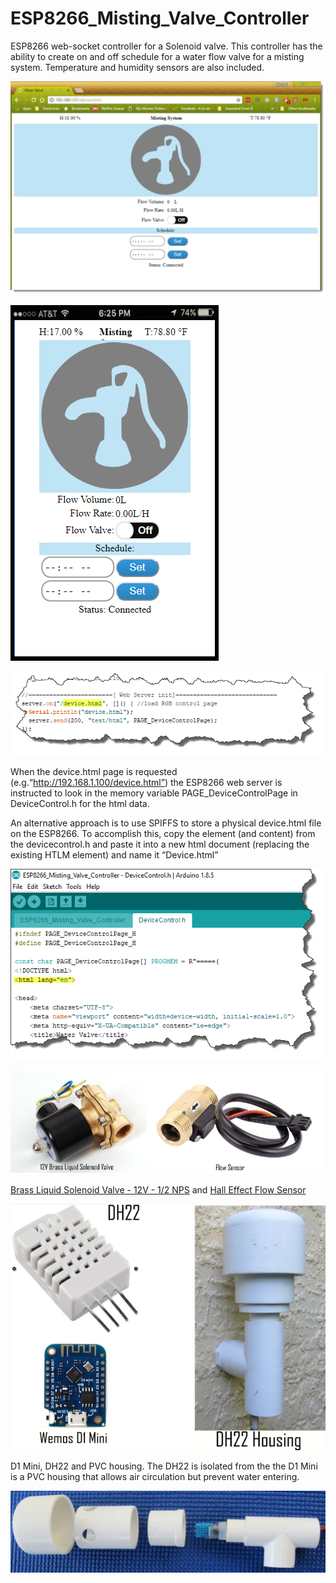 # ESP8266_Misting_Valve_Controller

ESP8266 web-socket controller for a Solenoid valve. This controller has the ability to create on and off schedule for a water flow valve for a misting system. Temperature and humidity sensors are also included.  


<img src="images/MistingValve.png" width="700"></img>


![valve](/images/iPhoneWaterValve.png)


![Device.html](/images/DeviceHTML.png)

When the device.html page is requested (e.g.“http://192.168.1.100/device.html”) the ESP8266 web server is instructed to look in the memory variable PAGE_DeviceControlPage in DeviceControl.h for the html data. 


An alternative approach is to use SPIFFS to store a physical device.html file on the ESP8266. To accomplish this, copy the <html> element (and content) from the devicecontrol.h and paste it into a new html document (replacing the existing HTLM element) and name it “Device.html”

![DeviceControl.h](/images/DeviceControl_h.png)



![Valve & Flow Sensor](/images/Sensor&Valve.png)

[Brass Liquid Solenoid Valve - 12V - 1/2 NPS](https://www.adafruit.com/product/996) and 
[Hall Effect Flow Sensor](https://www.amazon.com/gp/product/B01FJR9RRK/ref=oh_aui_detailpage_o00_s00?ie=UTF8&psc=1)


![Housing D! Mini DH22](/images/Housing_D1Mini.png)

D1 Mini, DH22 and PVC housing. The DH22 is isolated from the the D1 Mini is a PVC housing that allows air circulation but prevent water entering.

![DH22 Housing Exploded](/images/DH22EXP.png)
